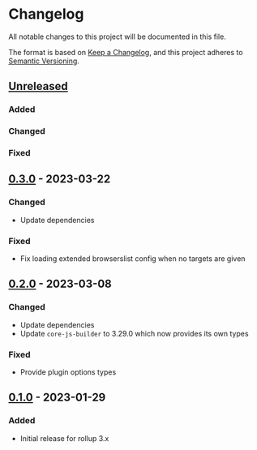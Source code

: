 <!-- 
SPDX-FileCopyrightText: 2023 Ferdinand Thiessen <rpm@fthiessen.de>
SPDX-License-Identifier: EUPL-1.2
--->
# Changelog

All notable changes to this project will be documented in this file.

The format is based on [Keep a Changelog](https://keepachangelog.com/en/1.0.0/),
and this project adheres to [Semantic Versioning](https://semver.org/spec/v2.0.0.html).

## [Unreleased]
### Added
### Changed
### Fixed

## [0.3.0] - 2023-03-22
### Changed
- Update dependencies

### Fixed
- Fix loading extended browserslist config when no targets are given

## [0.2.0] - 2023-03-08
### Changed
- Update dependencies
- Update `core-js-builder` to 3.29.0 which now provides its own types

### Fixed
- Provide plugin options types

## [0.1.0] - 2023-01-29
### Added 

- Initial release for rollup 3.x

[unreleased]: https://github.com/susnux/rollup-plugin-corejs/compare/v0.3.0...HEAD
[0.3.0]: https://github.com/susnux/rollup-plugin-corejs/releases/tag/v0.2.0...v0.3.0
[0.2.0]: https://github.com/susnux/rollup-plugin-corejs/releases/tag/v0.1.0...v0.2.0
[0.1.0]: https://github.com/susnux/rollup-plugin-corejs/releases/tag/v0.1.0